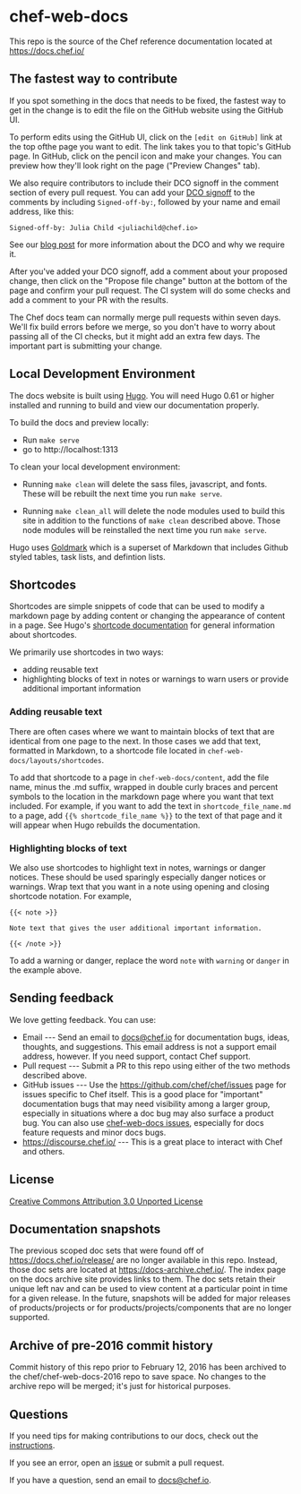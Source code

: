 # chef-web-docs

This repo is the source of the Chef reference documentation located at
https://docs.chef.io/

## The fastest way to contribute

If you spot something in the docs that needs to be fixed, the fastest way to 
get in the change is to edit the file on the GitHub website using the GitHub UI.

To perform edits using the GitHub UI, click on the `[edit on GitHub]` link at 
the top ofthe page you want to edit. The link takes you to that topic's GitHub 
page. In GitHub, click on the pencil icon and make your changes. You can preview 
how they'll look right on the page ("Preview Changes" tab).

We also require contributors to include their DCO signoff in the comment section of
every pull request. You can add your [DCO signoff](https://github.com/chef/chef/blob/master/CONTRIBUTING.md#developer-certification-of-origin-dco) to the comments by 
including `Signed-off-by:`, followed by your name and email address, like this:

`Signed-off-by: Julia Child <juliachild@chef.io>`

See our [blog post](https://blog.chef.io/introducing-developer-certificate-of-origin/) 
for more information about the DCO and why we require it.

After you've added your DCO signoff, add a comment about your proposed change, 
then click on the "Propose file change" button at the bottom of the page and 
confirm your pull request. The CI system will do some checks and add a comment 
to your PR with the results.

The Chef docs team can normally merge pull requests within seven days. We'll 
fix build errors before we merge, so you don't have to
worry about passing all of the CI checks, but it might add an extra
few days. The important part is submitting your change.

## Local Development Environment

The docs website is built using [Hugo](https://gohugo.io/). You will need 
Hugo 0.61 or higher installed and running to build and view our documentation 
properly.

To build the docs and preview locally:

- Run `make serve`
- go to http://localhost:1313

To clean your local development environment:

- Running `make clean` will delete the sass files, javascript, and fonts. These will
	be rebuilt the next time you run `make serve`.

- Running `make clean_all` will delete the node modules used to build this site 
	in addition to the functions of `make clean` described above. Those node 
	modules will be reinstalled the next time you run `make serve`.

Hugo uses [Goldmark](https://github.com/yuin/goldmark) which is a 
superset of Markdown that includes Github styled tables, task lists, and 
defintion lists. 

## Shortcodes

Shortcodes are simple snippets of code that can be used to modify a markdown 
page by adding content or changing the appearance of content in a page. See 
Hugo's [shortcode documentation](https://gohugo.io/content-management/shortcodes/) 
for general information about shortcodes.

We primarily use shortcodes in two ways:

- adding reusable text
- highlighting blocks of text in notes or warnings to warn users or 
provide additional important information

### Adding reusable text

There are often cases where we want to maintain blocks of text that are identical 
from one page to the next. In those cases we add that text, formatted in Markdown, 
to a shortcode file located in `chef-web-docs/layouts/shortcodes`. 

To add that shortcode to a page in `chef-web-docs/content`, add the file name, 
minus the .md suffix, wrapped in double curly braces and percent symbols to 
the location in the markdown page where you want that text included. For example, 
if you want to add the text in `shortcode_file_name.md` to a page, add 
`{{% shortcode_file_name %}}` to the text of that page and it will appear when
Hugo rebuilds the documentation.

### Highlighting blocks of text

We also use shortcodes to highlight text in notes, warnings or danger notices. 
These should be used sparingly especially danger notices or warnings. Wrap text 
that you want in a note using opening and closing shortcode notation. For example,

```
{{< note >}}

Note text that gives the user additional important information.

{{< /note >}}

```

To add a warning or danger, replace the word `note` with `warning` or `danger` in the 
example above.

## Sending feedback

We love getting feedback. You can use:

- Email --- Send an email to docs@chef.io for documentation bugs,
  ideas, thoughts, and suggestions. This email address is not a
  support email address, however. If you need support, contact Chef
  support.
- Pull request --- Submit a PR to this repo using either of the two
  methods described above.
- GitHub issues --- Use the https://github.com/chef/chef/issues page
  for issues specific to Chef itself. This is a good place for
  "important" documentation bugs that may need visibility among a
  larger group, especially in situations where a doc bug may also
  surface a product bug. You can also use
  [chef-web-docs issues](https://github.com/chef/chef-web-docs/issues),
  especially for docs feature requests and minor docs bugs.
- https://discourse.chef.io/ --- This is a great place to interact with Chef and others.

## License

[Creative Commons Attribution 3.0 Unported License](http://creativecommons.org/licenses/by/3.0/)

## Documentation snapshots

The previous scoped doc sets that were found off of https://docs.chef.io/release/ are no longer available in this repo. Instead,
those doc sets are located at https://docs-archive.chef.io/. The index page on the docs archive site provides links to them. The doc sets retain their unique
left nav and can be used to view content at a particular point in time for a given release. In the future, snapshots
will be added for major releases of products/projects or for products/projects/components that are no longer supported.

## Archive of pre-2016 commit history

Commit history of this repo prior to February 12, 2016 has been
archived to the chef/chef-web-docs-2016 repo to save space. No changes
to the archive repo will be merged; it's just for historical purposes.

## Questions

If you need tips for making contributions to our docs, check out the
[instructions](https://docs.chef.io/style_guide.html). 

If you see an error, open an [issue](https://github.com/chef/chef-web-docs/issues) 
or submit a pull request.

If you have a question, send an email to docs@chef.io.
